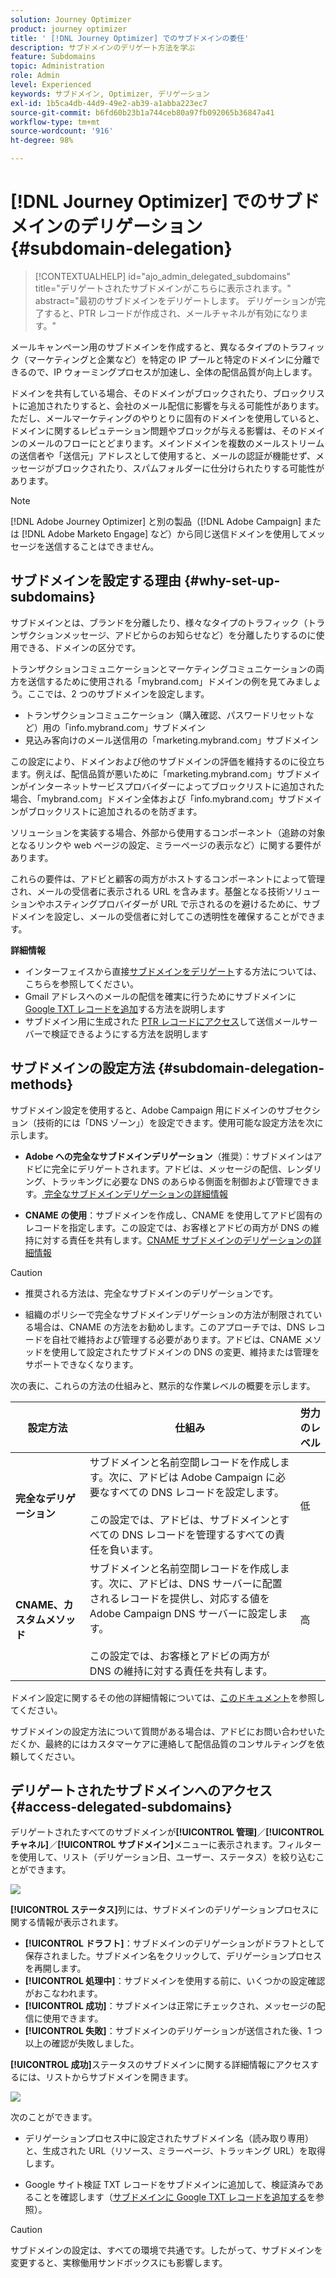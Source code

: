 ```yaml
---
solution: Journey Optimizer
product: journey optimizer
title: ' [!DNL Journey Optimizer] でのサブドメインの委任'
description: サブドメインのデリゲート方法を学ぶ
feature: Subdomains
topic: Administration
role: Admin
level: Experienced
keywords: サブドメイン, Optimizer, デリゲーション
exl-id: 1b5ca4db-44d9-49e2-ab39-a1abba223ec7
source-git-commit: b6fd60b23b1a744ceb80a97fb092065b36847a41
workflow-type: tm+mt
source-wordcount: '916'
ht-degree: 98%

---
```


# [!DNL Journey Optimizer] でのサブドメインのデリゲーション {#subdomain-delegation}

>[!CONTEXTUALHELP]
>id="ajo_admin_delegated_subdomains"
>title="デリゲートされたサブドメインがこちらに表示されます。"
>abstract="最初のサブドメインをデリゲートします。 デリゲーションが完了すると、PTR レコードが作成され、メールチャネルが有効になります。"

メールキャンペーン用のサブドメインを作成すると、異なるタイプのトラフィック（マーケティングと企業など）を特定の IP プールと特定のドメインに分離できるので、IP ウォーミングプロセスが加速し、全体の配信品質が向上します。

ドメインを共有している場合、そのドメインがブロックされたり、ブロックリストに追加されたりすると、会社のメール配信に影響を与える可能性があります。ただし、メールマーケティングのやりとりに固有のドメインを使用していると、ドメインに関するレピュテーション問題やブロックが与える影響は、そのドメインのメールのフローにとどまります。メインドメインを複数のメールストリームの送信者や「送信元」アドレスとして使用すると、メールの認証が機能せず、メッセージがブロックされたり、スパムフォルダーに仕分けられたりする可能性があります。

>[!NOTE]
>
>[!DNL Adobe Journey Optimizer] と別の製品（[!DNL Adobe Campaign] または [!DNL Adobe Marketo Engage] など）から同じ送信ドメインを使用してメッセージを送信することはできません。

## サブドメインを設定する理由 {#why-set-up-subdomains}

サブドメインとは、ブランドを分離したり、様々なタイプのトラフィック（トランザクションメッセージ、アドビからのお知らせなど）を分離したりするのに使用できる、ドメインの区分です。

トランザクションコミュニケーションとマーケティングコミュニケーションの両方を送信するために使用される「mybrand.com」ドメインの例を見てみましょう。ここでは、2 つのサブドメインを設定します。

* トランザクションコミュニケーション（購入確認、パスワードリセットなど）用の「info.mybrand.com」サブドメイン
* 見込み客向けのメール送信用の「marketing.mybrand.com」サブドメイン

この設定により、ドメインおよび他のサブドメインの評価を維持するのに役立ちます。例えば、配信品質が悪いために「marketing.mybrand.com」サブドメインがインターネットサービスプロバイダーによってブロックリストに追加された場合、「mybrand.com」ドメイン全体および「info.mybrand.com」サブドメインがブロックリストに追加されるのを防ぎます。

ソリューションを実装する場合、外部から使用するコンポーネント（追跡の対象となるリンクや web ページの設定、ミラーページの表示など）に関する要件があります。

これらの要件は、アドビと顧客の両方がホストするコンポーネントによって管理され、メールの受信者に表示される URL を含みます。基盤となる技術ソリューションやホスティングプロバイダーが URL で示されるのを避けるために、サブドメインを設定し、メールの受信者に対してこの透明性を確保することができます。

**詳細情報**

* インターフェイスから直接[サブドメインをデリゲート](delegate-subdomain.md)する方法については、こちらを参照してください。
* Gmail アドレスへのメールの配信を確実に行うためにサブドメインに [Google TXT レコードを追加](google-txt.md)する方法を説明します
* サブドメイン用に生成された [PTR レコードにアクセス](ptr-records.md)して送信メールサーバーで検証できるようにする方法を説明します

## サブドメインの設定方法 {#subdomain-delegation-methods}

サブドメイン設定を使用すると、Adobe Campaign 用にドメインのサブセクション（技術的には「DNS ゾーン」）を設定できます。使用可能な設定方法を次に示します。

* **Adobe への完全なサブドメインデリゲーション**（推奨）：サブドメインはアドビに完全にデリゲートされます。アドビは、メッセージの配信、レンダリング、トラッキングに必要な DNS のあらゆる側面を制御および管理できます。[ 完全なサブドメインデリゲーションの詳細情報 ](delegate-subdomain.md#full-subdomain-delegation)

* **CNAME の使用**：サブドメインを作成し、CNAME を使用してアドビ固有のレコードを指定します。この設定では、お客様とアドビの両方が DNS の維持に対する責任を共有します。[CNAME サブドメインのデリゲーションの詳細情報 ](delegate-subdomain.md#cname-subdomain-delegation)

>[!CAUTION]
>
>* 推奨される方法は、完全なサブドメインのデリゲーションです。
>
>* 組織のポリシーで完全なサブドメインデリゲーションの方法が制限されている場合は、CNAME の方法をお勧めします。このアプローチでは、DNS レコードを自社で維持および管理する必要があります。アドビは、CNAME メソッドを使用して設定されたサブドメインの DNS の変更、維持または管理をサポートできなくなります。

次の表に、これらの方法の仕組みと、黙示的な作業レベルの概要を示します。

| 設定方法 | 仕組み | 労力のレベル |
|---|---|---|
| **完全なデリゲーション** | サブドメインと名前空間レコードを作成します。次に、アドビは Adobe Campaign に必要なすべての DNS レコードを設定します。<br/><br/>この設定では、アドビは、サブドメインとすべての DNS レコードを管理するすべての責任を負います。 | 低 |
| **CNAME、カスタムメソッド** | サブドメインと名前空間レコードを作成します。次に、アドビは、DNS サーバーに配置されるレコードを提供し、対応する値を Adobe Campaign DNS サーバーに設定します。<br/><br/>この設定では、お客様とアドビの両方が DNS の維持に対する責任を共有します。 | 高 |

ドメイン設定に関するその他の詳細情報については、[このドキュメント](https://experienceleague.adobe.com/docs/deliverability-learn/deliverability-best-practice-guide/additional-resources/product-specific-resources/campaign/ac-domain-name-setup.html?lang=ja)を参照してください。

サブドメインの設定方法について質問がある場合は、アドビにお問い合わせいただくか、最終的にはカスタマーケアに連絡して配信品質のコンサルティングを依頼してください。

## デリゲートされたサブドメインへのアクセス {#access-delegated-subdomains}

デリゲートされたすべてのサブドメインが&#x200B;**[!UICONTROL 管理]**／**[!UICONTROL チャネル]**／**[!UICONTROL サブドメイン]**&#x200B;メニューに表示されます。フィルターを使用して、リスト（デリゲーション日、ユーザー、ステータス）を絞り込むことができます。

![](assets/subdomain-list.png)

**[!UICONTROL ステータス]**&#x200B;列には、サブドメインのデリゲーションプロセスに関する情報が表示されます。

* **[!UICONTROL ドラフト]**：サブドメインのデリゲーションがドラフトとして保存されました。サブドメイン名をクリックして、デリゲーションプロセスを再開します。
* **[!UICONTROL 処理中]**：サブドメインを使用する前に、いくつかの設定確認がおこなわれます。
* **[!UICONTROL 成功]**：サブドメインは正常にチェックされ、メッセージの配信に使用できます。
* **[!UICONTROL 失敗]**：サブドメインのデリゲーションが送信された後、1 つ以上の確認が失敗しました。

**[!UICONTROL 成功]**&#x200B;ステータスのサブドメインに関する詳細情報にアクセスするには、リストからサブドメインを開きます。

![](assets/subdomain-delegated.png)

次のことができます。

* デリゲーションプロセス中に設定されたサブドメイン名（読み取り専用）と、生成された URL（リソース、ミラーページ、トラッキング URL）を取得します。

* Google サイト検証 TXT レコードをサブドメインに追加して、検証済みであることを確認します（[サブドメインに Google TXT レコードを追加する](google-txt.md)を参照）。


>[!CAUTION]
>
>サブドメインの設定は、すべての環境で共通です。したがって、サブドメインを変更すると、実稼働用サンドボックスにも影響します。
